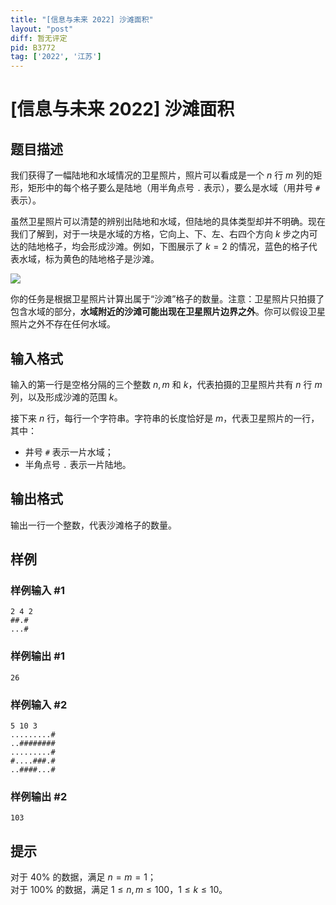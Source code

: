 ```yaml
---
title: "[信息与未来 2022] 沙滩面积"
layout: "post"
diff: 暂无评定
pid: B3772
tag: ['2022', '江苏']
---
```

# [信息与未来 2022] 沙滩面积
## 题目描述

我们获得了一幅陆地和水域情况的卫星照片，照片可以看成是一个 $n$ 行 $m$ 列的矩形，矩形中的每个格子要么是陆地（用半角点号 $\texttt{.}$ 表示），要么是水域（用井号 $\texttt{\#}$ 表示）。

虽然卫星照片可以清楚的辨别出陆地和水域，但陆地的具体类型却并不明确。现在我们了解到，对于一块是水域的方格，它向上、下、左、右四个方向 $k$ 步之内可达的陆地格子，均会形成沙滩。例如，下图展示了 $k=2$ 的情况，蓝色的格子代表水域，标为黄色的陆地格子是沙滩。

![](https://cdn.luogu.com.cn/upload/image_hosting/bermo74l.png)

你的任务是根据卫星照片计算出属于“沙滩”格子的数量。注意：卫星照片只拍摄了包含水域的部分，**水域附近的沙滩可能出现在卫星照片边界之外**。你可以假设卫星照片之外不存在任何水域。
## 输入格式

输入的第一行是空格分隔的三个整数 $n,m$ 和 $k$，代表拍摄的卫星照片共有 $n$ 行 $m$ 列，以及形成沙滩的范围 $k$。

接下来 $n$ 行，每行一个字符串。字符串的长度恰好是 $m$，代表卫星照片的一行，其中：

- 井号 $\texttt{\#}$ 表示一片水域；
- 半角点号 $\texttt{.}$ 表示一片陆地。
## 输出格式

输出一行一个整数，代表沙滩格子的数量。
## 样例

### 样例输入 #1
```
2 4 2
##.#
...#
```
### 样例输出 #1
```
26
```
### 样例输入 #2
```
5 10 3
.........#
..########
.........#
#....###.#
..####...#
```
### 样例输出 #2
```
103
```
## 提示

对于 $40\%$ 的数据，满足 $n=m=1$；  
对于 $100\%$ 的数据，满足 $1\leq n,m\leq 100$，$1\leq k\leq 10$。
